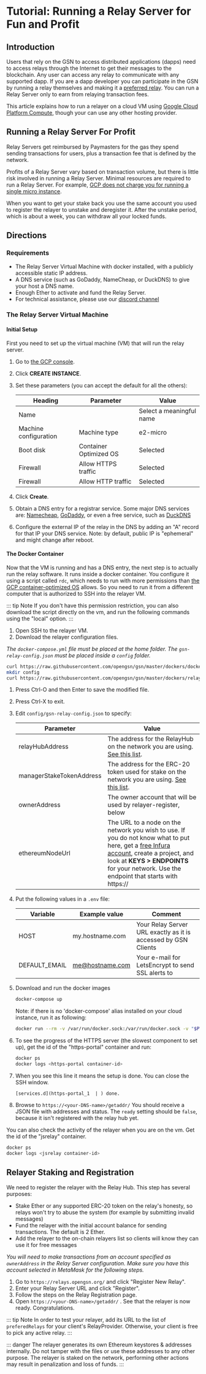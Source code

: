 # Tutorial: Running a Relay Server for Fun and Profit

## Introduction

Users that rely on the GSN to access distributed applications (dapps) need to access relays through
the Internet to get their messages to the blockchain. Any user can access any relay to 
communicate with any supported dapp. If you are a dapp developer you can participate in the GSN by 
running a relay themselves and making it a [preferred relay](../faq/general.md#do_i_have_to_run_a_relayer).
You can run a Relay Server only to earn from relaying transaction fees.

This article explains how to run a relayer on a cloud VM using
[Google Cloud Platform Compute](https://cloud.google.com/compute),
though your can use any other hosting provider.

## Running a Relay Server For Profit

Relay Servers get reimbursed by Paymasters for the gas they spend sending transactions for 
users, plus a transaction fee that is defined by the network.

Profits of a Relay Server vary based on transaction volume, but there is little risk involved in running a Relay Server.
Minimal resources are required to run a Relay Server. For example, [GCP does not charge you for running a single micro
instance](https://cloud.google.com/free/docs/gcp-free-tier#free-tier-usage-limits).

When you want to get your stake back you use the same account you used to
register the relayer to unstake and deregister it. After the unstake period, which
is about a week, you can withdraw all your locked funds.

## Directions

### Requirements

* The Relay Server Virtual Machine with docker installed, with a publicly accessible static IP address.
* A DNS service (such as GoDaddy, NameCheap, or DuckDNS) to give your host a DNS name.
* Enough Ether to activate and fund the Relay Server.
* For technical assistance, please use our [discord channel](https://discord.gg/NXXTCbh58s)

### The Relay Server Virtual Machine

#### Initial Setup

First you need to set up the virtual machine (VM) that will run the relay server.

1. Go to [the GCP console](https://console.cloud.google.com/compute/instances).
1. Click **CREATE INSTANCE**.
1. Set these parameters (you can accept the default for all the others):

   | Heading | Parameter | Value |
   | ------- | --------- | ----- |
   | Name    |           |Select a meaningful name |
   | Machine configuration | Machine type | e2-micro |
   | Boot disk | Container Optimized OS | Selected |
   | Firewall | Allow HTTPS traffic | Selected |
   | Firewall | Allow HTTP traffic | Selected |

1. Click **Create**.
1. Obtain a DNS entry for a registrar service. Some major DNS services are: [Namecheap](http://www.namecheap.com), [GoDaddy](http://www.godaddy.com), or even a free service,
   such as [DuckDNS](https://www.duckdns.org)
1. Configure the external IP of the relay in the DNS by adding an "A" record for that IP your DNS service. Note: by default, public IP is "ephemeral" and might change after reboot.
   
#### The Docker Container

Now that the VM is running and has a DNS entry, the next step is to actually 
run the relay software. It runs inside a docker container. You configure it using 
a script called `rdc`, which needs to run with more permissions than
[the GCP container-optimized OS](https://cloud.google.com/container-optimized-os/docs/concepts/security) allows. 
So you need to run it from a different computer that is authorized to SSH 
into the relayer VM.

::: tip Note
If you don't have this permission restriction, you can also download the script directly on the vm, and run the following commands using the "local" option.
:::


1. Open SSH to the relayer VM.
1. Download the relayer configuration files.

_The `docker-compose.yml` file must be placed at the home folder. The `gsn-relay-config.json` must be placed inside a `config` folder._

   ```bash
   curl https://raw.githubusercontent.com/opengsn/gsn/master/dockers/docker-compose.yml > docker-compose.yml
   mkdir config
   curl https://raw.githubusercontent.com/opengsn/gsn/master/dockers/relaydc/config-sample/gsn-relay-config.json > config/gsn-relay-config.json
   ```
1. Press Ctrl-O and then Enter to save the modified file.
1. Press Ctrl-X to exit.
1. Edit `config/gsn-relay-config.json` to specify:

   | Parameter | Value |
   | --------- | ----- |
   | relayHubAddress | The address for the RelayHub on the network you are using. [See this list](/networks/addresses.md). |
   | managerStakeTokenAddress | The address for the ERC-20 token used for stake on the network you are using. [See this list](/networks.md). |
   | ownerAddress | The owner account that will be used by relayer-register, below |
   | ethereumNodeUrl | The URL to a node on the network you wish to use. If you do not know what to put here, get a [free Infura account](https://infura.io), create a project, and look at **KEYS > ENDPOINTS** for your network. Use the endpoint that starts with https:// |

1. Put the following values in a `.env` file:

   | Variable      | Example value     | Comment |
   |---------------|-------------------| ------- |
   | HOST          | my.hostname.com   | Your Relay Server URL exactly as it is accessed by GSN Clients |
   | DEFAULT_EMAIL | me@hostname.com   | Your e-mail for LetsEncrypt to send SSL alerts to |

1. Download and run the docker images
   ```bash
   docker-compose up
   ```

   Note: if there is no 'docker-compose' alias installed on your cloud instance, run it as following:

   ```bash
   docker run --rm -v /var/run/docker.sock:/var/run/docker.sock -v "$PWD:$PWD" -w="$PWD" docker/compose:1.27.3 up
   ```
1. To see the progress of the HTTPS server (the slowest component to set up), get the id of the "https-portal" container and run:
   ```bash
   docker ps
   docker logs <https-portal container-id>
   ```
1. When you see this line it means the setup is done. You can close the SSH window.
   ```
   [services.d](https-portal_1  | ) done.
   ```
1. Browse to `https://<your-DNS-name>/getaddr/`
   You should receive a JSON file with addresses and status. 
   The `ready` setting should be `false`, because it isn't registered with 
   the relay hub yet.
  
You can also check the activity of the relayer when you are on the vm. Get the id of the "jsrelay" container.
```bash
docker ps
docker logs <jsrelay container-id>
```

## Relayer Staking and Registration

We need to register the relayer with the Relay Hub. This step has several purposes:

* Stake Ether or any supported ERC-20 token on the relay's honesty, so relays won't try to abuse the 
  system (for example by submitting invalid messages)
* Fund the relayer with the initial account balance for sending transactions. The default is 2 Ether.
* Add the relayer to the on-chain relayers list so clients will know they can
  use it for free messages

_You will need to make transactions from an account specified as `ownerAddress` in the Relay Server configuration.
Make sure you have this account selected in MetaMask for the following steps._

1. Go to `https://relays.opengsn.org/` and click "Register New Relay".
1. Enter your Relay Server URL and click "Register".
1. Follow the steps on the Relay Registration page.
1. Open `https://<your-DNS-name>/getaddr/` . See that the relayer is now
   ready. Congratulations.

::: tip Note
In order to test your relayer, add its URL to the list of `preferedRelays` for your client's RelayProvider.
Otherwise, your client is free to pick any active relay.
:::

::: danger
The relayer generates its own Ethereum keystores & addresses internally.
Do not tamper with the files or use these addresses to any other purpose.
The relayer is staked on the network, performing other actions may result in penalization and loss of funds.
:::
